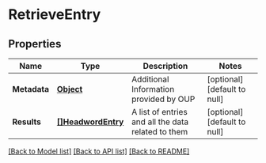 # RetrieveEntry

## Properties
Name | Type | Description | Notes
------------ | ------------- | ------------- | -------------
**Metadata** | [**Object**](object.md) | Additional Information provided by OUP | [optional] [default to null]
**Results** | [**[]HeadwordEntry**](HeadwordEntry.md) | A list of entries and all the data related to them | [optional] [default to null]

[[Back to Model list]](../README.md#documentation-for-models) [[Back to API list]](../README.md#documentation-for-api-endpoints) [[Back to README]](../README.md)



